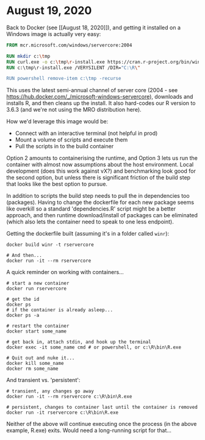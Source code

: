 # August 19, 2020

Back to Docker (see [[August 18, 2020]]), and getting it installed on a Windows image is actually very easy:

```dockerfile
FROM mcr.microsoft.com/windows/servercore:2004

RUN mkdir c:\tmp
RUN curl.exe -o c:\tmp\r-install.exe https://cran.r-project.org/bin/windows/base/old/3.6.3/R-3.6.3-win.exe
RUN c:\tmp\r-install.exe /VERYSILENT /DIR="C:\R\"

RUN powershell remove-item c:\tmp -recurse
```

This uses the latest semi-annual channel of server core (2004 - see https://hub.docker.com/_/microsoft-windows-servercore), downloads and installs R, and then cleans up the install.  It also hard-codes our R version to 3.6.3 (and we're not using the MRO distribution here).

How we'd leverage this image would be:
- Connect with an interactive terminal (not helpful in prod)
- Mount a volume of scripts and execute them
- Pull the scripts in to the build container

Option 2 amounts to containerising the runtime, and Option 3 lets us run the container with almost now assumptions about the host environment.  Local development (does this work against vX?) and benchmarking look good for the second option, but unless there is significant friction of the build step that looks like the best option to pursue.

In addition to scripts the build step needs to pull the in dependencies too (packages).  Having to change the dockerfile for each new package seems like overkill so a standard 'dependencies.R' script might be a better approach, and then runtime download/install of packages can be eliminated (which also lets the container need to speak to one less endpoint).

Getting the dockerfile built (assuming it's in a folder called `winr`):

```shell
docker build winr -t rservercore

# And then...
docker run -it --rm rservercore
```

A quick reminder on working with containers...

```shell
# start a new container
docker run rservercore

# get the id
docker ps
# if the container is already asleep...
docker ps -a

# restart the container
docker start some_name

# get back in, attach stdin, and hook up the terminal
docker exec -it some_name cmd # or powershell, or c:\R\bin\R.exe

# Quit out and nuke it...
docker kill some_name
docker rm some_name
```

And transient vs. 'persistent':

```shell
# transient, any changes go away
docker run -it --rm rservercore c:\R\bin\R.exe

# persistent, changes to container last until the container is removed
docker run -it rservercore c:\R\bin\R.exe
```

Neither of the above will continue executing once the process (in the above example, R.exe) exits.  Would need a long-running script for that...